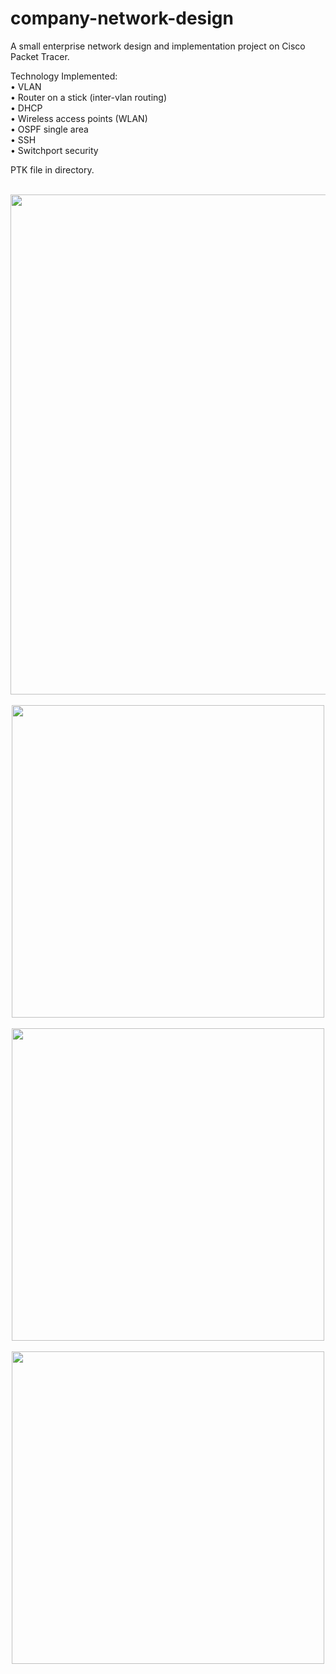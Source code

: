 # company-network-design
A small enterprise network design and implementation project on Cisco Packet Tracer. 

Technology Implemented:
<br>
• VLAN
<br>
• Router on a stick (inter-vlan routing)
<br>
• DHCP
<br>
• Wireless access points (WLAN)
<br>
• OSPF single area
<br>
• SSH
<br>
• Switchport security
<br>

PTK file in directory.

<br>
<div align = "center">
<img src="https://github.com/Neyko666/company-network-design/assets/171580092/874e505b-1f18-47cc-a32b-2264ef02e4f4" width="800">
</div>
<br>
<div align = "center">
<img src="https://github.com/Neyko666/company-network-design/assets/171580092/0d8e17ec-1ec6-406a-9956-d3cbf62d94eb" width="500">
</div>
<br>
<div align = "center">
<img src="https://github.com/Neyko666/company-network-design/assets/171580092/02a4456a-9223-4e7c-bdf9-894944647851" width="500">
</div>
<br>
<div align = "center">
<img src="https://github.com/Neyko666/company-network-design/assets/171580092/bd011852-0e00-47e2-95a7-905a396592a8" width="500">
</div>
<br>

